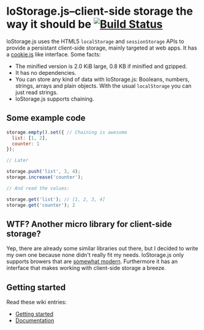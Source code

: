 # loStorage.js–client-side storage the way it should be [![Build Status](https://travis-ci.org/js-coder/loStorage.js.png?branch=master)](https://travis-ci.org/js-coder/loStorage.js)
loStorage.js uses the HTML5 `localStorage` and `sessionStorage` APIs to provide a persistant client-side storage, mainly
targeted at web apps.
It has a [cookie.js](https://github.com/js-coder/cookie.js) like interface. Some facts:

- The minified version is 2.0 KiB large, 0.8 KB if minified and gzipped.
- It has no dependencies.
- You can store any kind of data with loStorage.js: Booleans, numbers, strings, arrays and plain objects. With the
usual `localStorage` you can just read strings.
- loStorage.js supports chaining.

## Some example code

```javascript
storage.empty().set({ // Chaining is awesome
  list: [1, 2],
  counter: 1
});

// Later

storage.push('list', 3, 4);
storage.increase('counter');

// And read the values:

storage.get('list'); // [1, 2, 3, 4]
storage.get('counter'); 2

```

## WTF? Another micro library for client-side storage?

Yep, there are already some similar libraries out there, but I decided to write my own one because none didn't
really fit my needs. loStorage.js only supports browers that are [somewhat modern](https://github.com/js-coder/loStorage.js/wiki/Browser-support).
Furthermore it has an interface that makes working with client-side storage a breeze.

## Getting started

Read these wiki entries:

- [Getting started](https://github.com/js-coder/loStorage.js/wiki/Getting-started)
- [Documentation](https://github.com/js-coder/loStorage.js/wiki/Documentation)
